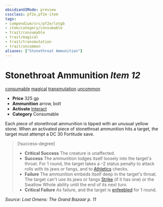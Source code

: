 ```yaml
---
obsidianUIMode: preview
cssclass: pf2e,pf2e-item
tags:
- compendium/src/pf2e/lotgb
- item/category/consumable
- trait/consumable
- trait/magical
- trait/transmutation
- trait/uncommon
aliases: ["Stonethroat Ammunition"]
---
```

# Stonethroat Ammunition *Item 12*  
[consumable](/rules/traits/consumable.md)  [magical](/rules/traits/magical.md)  [transmutation](/rules/traits/transmutation.md)  [uncommon](/rules/traits/uncommon.md)  

- **Price** 325 gp
- **Ammunition** arrow, bolt
- **Activate** [Interact](/rules/actions/interact.md)
- **Category** Consumable

Each piece of stonethroat ammunition is tipped with an unusual yellow stone. When an activated piece of stonethroat ammunition hits a target, the target must attempt a DC 30 Fortitude save.

> [!success-degree] 
> - **Critical Success** The creature is unaffected.
> - **Success** The ammunition lodges itself loosely into the target's throat. For 1 round, the target takes a –2 status penalty to attack rolls with its jaws or fangs, and to [Athletics](/compendium/skills.md#Athletics) checks.
> - **Failure** The ammunition embeds itself deep in the target's throat. The target can't use its jaws or fangs [Strike](/rules/actions/strike.md) (if it has one) or the Swallow Whole ability until the end of its next turn.
> - **Critical Failure** As failure, and the target is [enfeebled](/rules/conditions.md#Enfeebled) for 1 round.

*Source: Lost Omens: The Grand Bazaar p. 11*
